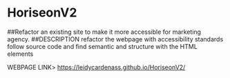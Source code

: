 # HoriseonV2
##Refactor an existing site to make it more accessible for marketing agency.
##DESCRIPTION
refactor the webpage with accessibility standards
follow source code and find semantic  and structure with the HTML elements



WEBPAGE LINK> https://leidycardenass.github.io/HoriseonV2/


